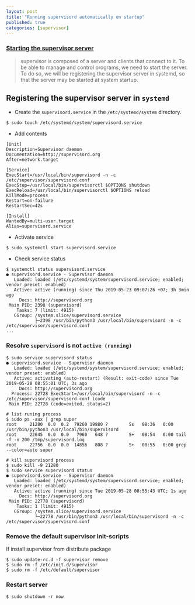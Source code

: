 ```yaml
---
layout: post
title: "Running supervisord automatically on startup"
published: true
categories: [supervisor]
---
```

### [Starting the supervisor server](https://www.vultr.com/docs/installing-and-configuring-supervisor-on-ubuntu-16-04)
> supervisor is composed of a server and clients that connect to it. To be able to manage and control programs, we need to start the server. To do so, we will be registering the supervisor server in systemd, so that the server may be started at system startup.

## Registering the supervisor server in `systemd`

* Create the `supervisord.service`  in the `/etc/systemd/system` directory.

```shell
$ sudo touch /etc/systemd/system/supervisord.service
```

* Add contents

```shell
[Unit]
Description=Supervisor daemon
Documentation=http://supervisord.org
After=network.target

[Service]
ExecStart=/usr/local/bin/supervisord -n -c /etc/supervisor/supervisord.conf
ExecStop=/usr/local/bin/supervisorctl $OPTIONS shutdown
ExecReload=/usr/local/bin/supervisorctl $OPTIONS reload
KillMode=process
Restart=on-failure
RestartSec=42s

[Install]
WantedBy=multi-user.target
Alias=supervisord.service
```

* Activate service

```shell
$ sudo systemctl start supervisord.service
```

* Check service status

```shell
$ systemctl status supervisord.service
● supervisord.service - Supervisor daemon
   Loaded: loaded (/etc/systemd/system/supervisord.service; enabled; vendor preset: enabled)
   Active: active (running) since Thu 2019-05-23 09:07:26 +07; 3h 3min ago
     Docs: http://supervisord.org
 Main PID: 2398 (supervisord)
    Tasks: 7 (limit: 4915)
   CGroup: /system.slice/supervisord.service
           ├─2398 /usr/bin/python3 /usr/local/bin/supervisord -n -c /etc/supervisor/supervisord.conf
...           
```

### Resolve `supervisord` is not `active (running)`
```shell
$ sudo service supervisord status
● supervisord.service - Supervisor daemon
   Loaded: loaded (/etc/systemd/system/supervisord.service; enabled; vendor preset: enabled)
   Active: activating (auto-restart) (Result: exit-code) since Tue 2019-05-28 08:55:01 UTC; 3s ago
     Docs: http://supervisord.org
  Process: 22728 ExecStart=/usr/local/bin/supervisord -n -c /etc/supervisor/supervisord.conf (code
 Main PID: 22728 (code=exited, status=2)

# list runing process
$ sudo ps -aux | grep super
root     21280  0.0  0.2  79260 19880 ?        Ss   08:36   0:00 /usr/bin/python3 /usr/local/bin/supervisord
root     22645  0.0  0.0   7960   648 ?        S+   08:54   0:00 tail -f -n 200 /tmp/supervisord.log
root     22756  0.0  0.0  14856   808 ?        S+   08:55   0:00 grep --color=auto super

# kill supervisord process
$ sudo kill -9 21280
$ sudo service supervisord status
● supervisord.service - Supervisor daemon
   Loaded: loaded (/etc/systemd/system/supervisord.service; enabled; vendor preset: enabled)
   Active: active (running) since Tue 2019-05-28 08:55:43 UTC; 1s ago
     Docs: http://supervisord.org
 Main PID: 22778 (supervisord)
    Tasks: 1 (limit: 4915)
   CGroup: /system.slice/supervisord.service
           └─22778 /usr/bin/python3 /usr/local/bin/supervisord -n -c /etc/supervisor/supervisord.conf
```

### Remove the default supervisor init-scripts
If install supervisor from distribute package
```shell
$ sudo update-rc.d -f supervisor remove
$ sudo rm -f /etc/init.d/supervisor
$ sudo rm -f /etc/default/supervisor
```

### Restart server
```shell
$ sudo shutdown -r now

```
